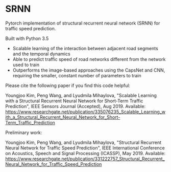 # SRNN
Pytorch implementation of structural recurrent neural network (SRNN) for traffic speed prediction.

Built with Python 3.5

- Scalable learning of the interaction between adjacent road segments and the temporal dynamics
- Able to predict traffic speed of road networks different from the network used to train
- Outperforms the image-based approaches using the CapsNet and CNN, requiring the smaller, constant number of parameters to train

Please cite the following paper if you find this code helpful:

Youngjoo Kim, Peng Wang, and Lyudmila Mihaylova, "Scalable Learning with a Structural Recurrent
Neural Network for Short-Term Traffic Prediction", IEEE Sensors Journal (Accepted), Aug 2019. Available: https://www.researchgate.net/publication/335076235_Scalable_Learning_with_a_Structural_Recurrent_Neural_Network_for_Short-Term_Traffic_Prediction

Preliminary work:

Youngjoo Kim, Peng Wang, and Lyudmila Mihaylova, "Structural Recurrent Neural Network for Traffic Speed Prediction", IEEE International Conference on Acoustics, Speech and Signal Processing (ICASSP), May 2019. Available: https://www.researchgate.net/publication/331222757_Structural_Recurrent_Neural_Network_for_Traffic_Speed_Prediction
